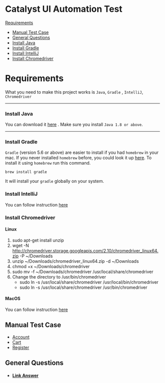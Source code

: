 # Catalyst UI Automation Test

[Requirements](#Requirements)
- [Manual Test Case](#manualtc)
- [General Questions](#gq)
- [Install Java](#java)
- [Install Gradle](#gradle)
- [Install IntelliJ](#intelliJ)
- [Install Chromedriver](#chromedriver)


<a name="Requirements"></a>
# Requirements

What you need to make this project works is `Java`, `Gradle` , `IntelliJ`, `Chromedriver`

---
<a name="java"></a>
### Install Java

You can download it [here](https://www.oracle.com/java/technologies/javase/javase-jdk8-downloads.html) . Make sure you install `Java 1.8 or above`.

---

<a name="gradle"></a>
### Install Gradle

`Gradle` (version 5.6 or above) are easier to install if you had `homebrew` in your mac. If you never installed `homebrew` before, you could look it up [here](https://brew.sh/). To install it using `homebrew` run this command.

```
brew install gradle
```

It will install your `gradle` globally on your system.

<a name="intelliJ"></a>
### Install IntelliJ

You can follow instruction [here](https://www.jetbrains.com/help/idea/installation-guide.html)

<a name="chromedriver"></a>
### Install Chromedriver

#### Linux
1. sudo apt-get install unzip
2. wget -N http://chromedriver.storage.googleapis.com/2.10/chromedriver_linux64.zip -P ~/Downloads
3. unzip ~/Downloads/chromedriver_linux64.zip -d ~/Downloads
4. chmod +x ~/Downloads/chromedriver
5. sudo mv -f ~/Downloads/chromedriver /usr/local/share/chromedriver
6. Change the directory to /usr/bin/chromedriver
   - sudo ln -s /usr/local/share/chromedriver /usr/local/bin/chromedriver
   - sudo ln -s /usr/local/share/chromedriver /usr/bin/chromedriver

#### MacOS
You can follow instruction [here](https://www.kenst.com/installing-chromedriver-on-mac-osx/#:~:text=The%20easiest%20way%20to%20install,seeing%20it%20returns%20a%20version.)

<a name="manualtc"></a>
## Manual Test Case
-  [Account](https://github.com/irsyadprasetyo/catalyst-ui-web-automation/blob/master/src/test/resources/features/testcase-and-general-question/Account.txt)
-  [Cart](https://github.com/irsyadprasetyo/catalyst-ui-web-automation/blob/master/src/test/resources/features/testcase-and-general-question/Cart.txt)
-  [Register](https://github.com/irsyadprasetyo/catalyst-ui-web-automation/blob/master/src/test/resources/features/testcase-and-general-question/Register.txt)

<a name="gq"></a>
## General Questions
- #### [Link Answer](https://github.com/irsyadprasetyo/catalyst-ui-web-automation/blob/master/src/test/resources/features/testcase-and-general-question/GeneralQuestions.txt) 